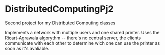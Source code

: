# DistributedComputingPj2
Second project for my Distributed Computing classes

Implements a network with multiple users and one shared printer. Uses the Ricart-Agrawala algorythm -- there's no central server, the clients communicate with each other to determine wich one can use the printer as soon as it's avaliable.



